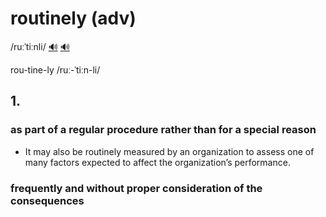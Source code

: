 # routinely (adv)

/ruːˈtiːnli/ [🔊](https://www.oxfordlearnersdictionaries.com/media/english/uk_pron/r/rou/routi/routinely__gb_1.mp3) [🔊](https://www.oxfordlearnersdictionaries.com/media/english/us_pron/r/rou/routi/routinely__us_1.mp3)

rou-tine-ly /ruː-ˈtiːn-li/

## 1.

### as part of a regular procedure rather than for a special reason

- It may also be routinely measured by an organization to assess one of many factors expected to affect the organization’s performance.

### frequently and without proper consideration of the consequences